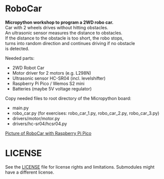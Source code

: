 # RoboCar

**Micropython workshop to program a 2WD robo car.**  
Car with 2 wheels drives without hitting obstacles.  
An ultrasonic sensor measures the distance to obstacles.  
If the distance to the obstacle is too short, the robo stops,  
turns into random direction and continues driving if no obstacle  
is detected.

Needed parts:
- 2WD Robot Car
- Motor driver for 2 motors (e.g. L298N)
- Ultrasonic sensor HC-SR04 (incl. levelshifter)
- Raspberry Pi Pico / Wemos S2 mini
- Batteries (maybe 5V voltage regulator)

Copy needed files to root directory of the Micropython board:
- main.py
- robo_car.py (for exercises: robo_car_1.py, robo_car_2.py, robo_car_3.py)
- drivers/motor/motor.py
- drivers/hc-sr04/hcsr04.py

[Picture of RoboCar with Raspberry Pi Pico](robo_car_raspberry-pi-pico.jpg)

# LICENSE
See the [LICENSE](../../LICENSE) file for license rights and limitations.
Submodules might have a different license.
